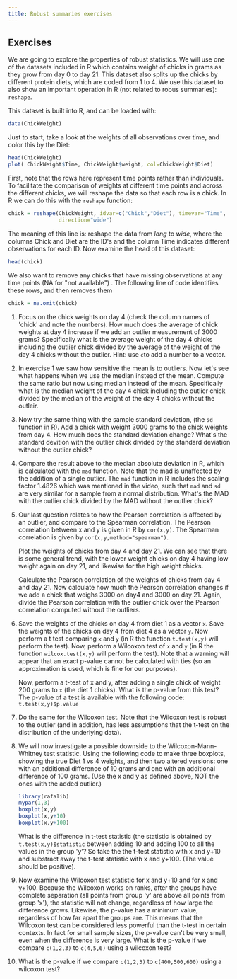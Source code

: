 ```yaml
---
title: Robust summaries exercises
---
```


## Exercises

We are going to explore the properties of robust statistics. We will use one of the datasets included in R which contains weight of chicks in grams as they grow from day 0 to day 21. This dataset also splits up the chicks by different protein diets, which are coded from 1 to 4. We use this dataset to also show an important operation in R (not related to robus summaries): `reshape`.

This dataset is built into R, and can be loaded with:


```r
data(ChickWeight)
```

Just to start, take a look at the weights of all observations over time, and color this by the Diet:


```r
head(ChickWeight)
plot( ChickWeight$Time, ChickWeight$weight, col=ChickWeight$Diet)
```


First, note that the rows here represent time points rather than individuals. To facilitate the comparison of weights  at different time points and across the different chicks, we will reshape the data so that each row is a chick. In R we can do this with the `reshape` function:


```r
chick = reshape(ChickWeight, idvar=c("Chick","Diet"), timevar="Time",
                direction="wide")
```

The meaning of this line is: reshape the data from _long_ to _wide_, where the columns Chick and Diet are the ID's and the column Time indicates different observations for each ID. Now examine the head of this dataset:


```r
head(chick)
```
We also want to remove any chicks that have missing observations at any time points (NA for "not available") . The following line of code identifies these rows, and then removes them


```r
chick = na.omit(chick)
```
1. Focus on the chick weights on day 4 (check the column names of 'chick' and note the numbers). How much does the average of chick weights at day 4 increase if we add an outlier measurement of 3000 grams? Specifically what is the average weight of the day 4 chicks including the outlier chick divided by the average of the weight of the day 4 chicks without the outlier. Hint: use `c`to add a number to a vector.





2. In exercise 1  we saw how sensitive the mean is to outliers. Now let's see what happens when we use the median instead of the mean.  Compute the same ratio but now using median instead of the mean. Specifically what is the median weight of the day 4 chick including the outlier chick divided by the median of the weight of the day 4 chicks without the outleir.



3. Now try the same thing with the sample standard deviation, (the `sd` function in R). Add a chick with weight 3000 grams to the chick weights from day 4. How much does the standard deviation change? What's the standard devition with the outlier chick divided by the standard deviation without the outlier chick?



4. Compare the result above to the median absolute deviation in R, which is calculated with the `mad` function. Note that the mad is unaffected by the addition of a single outlier. The `mad` function in R includes the scaling factor 1.4826 which was mentioned in the video, such that `mad` and `sd` are very similar for a sample from a normal distribution. What's the MAD with the outlier chick divided by the MAD without the outlier chick?



5. Our last question relates to how the Pearson correlation is affected by an outlier, and compare to the Spearman correlation. The Pearson correlation between x and y is given in R by `cor(x,y)`. The Spearman correlation is given by `cor(x,y,method="spearman")`. 

    Plot the weights of chicks from day 4 and day 21. We can see that there is some general trend, with the lower weight chicks on day 4 having low weight again on day 21, and likewise for the high weight chicks.
    
    Calculate the Pearson correlation of the weights of chicks from day 4 and day 21. Now calculate how much the Pearson correlation changes if we add a chick that weighs 3000 on day4 and 3000 on day 21. Again, divide the Pearson correlation with the outlier chick over the  Pearson correlation computed without the outliers.




6. Save the weights of the chicks on day 4 from diet 1 as a vector `x`. Save the weights of the chicks on day 4 from diet 4 as a vector `y`. Now perform a t test comparing `x` and `y` (in R the function `t.test(x,y)` will perform the test). Now, perform a Wilcoxon test of `x` and `y` (in R the function `wilcox.test(x,y)` will perform the test). Note that a warning will appear that an exact p-value cannot be calculated with ties (so an approximation is used, which is fine for our purposes).

    Now, perform a t-test of x and y, after adding a single chick of weight 200 grams to `x` (the diet 1 chicks). What is the p-value from this test? The p-value of a test is available with the following code: `t.test(x,y)$p.value`



7. Do the same for the Wilcoxon test. Note that the Wilcoxon test is robust to the outlier (and in addition, has less assumptions that the t-test on the distribution of the underlying data).



8. We will now investigate a possible downside to the Wilcoxon-Mann-Whitney test statistic. Using the following code to make three boxplots, showing the true Diet 1 vs 4 weights, and then two altered versions: one with an additional difference of 10 grams and one with an additional difference of 100 grams. (Use the x and y as defined above, NOT the ones with the added outlier.)

    
    ```r
    library(rafalib)
    mypar(1,3)
    boxplot(x,y)
    boxplot(x,y+10)
    boxplot(x,y+100)
    ```
  
    What is the difference in t-test statistic (the statistic is obtained by `t.test(x,y)$statistic` between adding 10 and adding 100 to all the values in the group 'y'? So take the the t-test statistic with x and y+10 and substract away the t-test statistic with x and y+100. (The value should be positive).



9. Now examine the Wilcoxon test statistic for x and y+10 and for x and y+100. Because the Wilcoxon works on ranks, after the groups have complete separation (all points from group 'y' are above all points from group 'x'), the statistic will not change, regardless of how large the difference grows. Likewise, the p-value has a minimum value, regardless of how far apart the groups are. This means that the Wilcoxon test can be considered less powerful than the t-test in certain contexts. In fact for small sample sizes, the p-value can't be very small, even when the difference is very large. What is the p-value if we compare `c(1,2,3)` to `c(4,5,6)` using a wilcoxon test?


10. What is the p-value if we compare `c(1,2,3)` to `c(400,500,600)` using a wilcoxon test?


